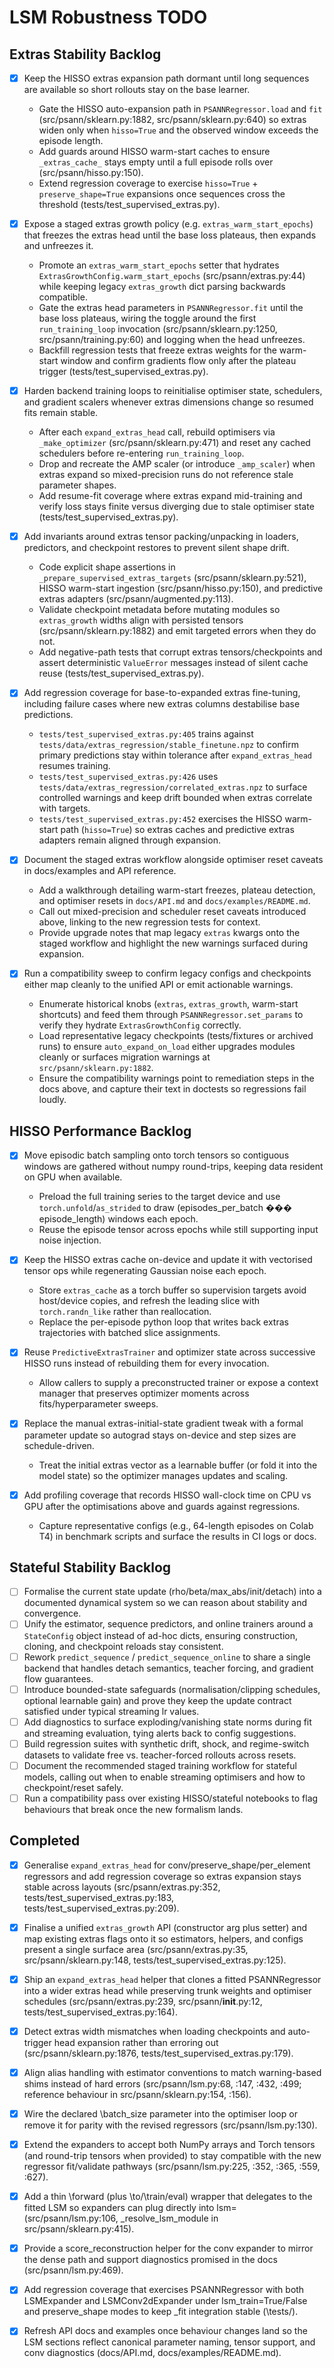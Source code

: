 ﻿# LSM Robustness TODO

## Extras Stability Backlog

- [x] Keep the HISSO extras expansion path dormant until long sequences are available so short rollouts stay on the base learner.
  - Gate the HISSO auto-expansion path in `PSANNRegressor.load` and `fit` (src/psann/sklearn.py:1882, src/psann/sklearn.py:640) so extras widen only when `hisso=True` and the observed window exceeds the episode length.
  - Add guards around HISSO warm-start caches to ensure `_extras_cache_` stays empty until a full episode rolls over (src/psann/hisso.py:150).
  - Extend regression coverage to exercise `hisso=True` + `preserve_shape=True` expansions once sequences cross the threshold (tests/test_supervised_extras.py).

- [x] Expose a staged extras growth policy (e.g. `extras_warm_start_epochs`) that freezes the extras head until the base loss plateaus, then expands and unfreezes it.
  - Promote an `extras_warm_start_epochs` setter that hydrates `ExtrasGrowthConfig.warm_start_epochs` (src/psann/extras.py:44) while keeping legacy `extras_growth` dict parsing backwards compatible.
  - Gate the extras head parameters in `PSANNRegressor.fit` until the base loss plateaus, wiring the toggle around the first `run_training_loop` invocation (src/psann/sklearn.py:1250, src/psann/training.py:60) and logging when the head unfreezes.
  - Backfill regression tests that freeze extras weights for the warm-start window and confirm gradients flow only after the plateau trigger (tests/test_supervised_extras.py).

- [x] Harden backend training loops to reinitialise optimiser state, schedulers, and gradient scalers whenever extras dimensions change so resumed fits remain stable.
  - After each `expand_extras_head` call, rebuild optimisers via `_make_optimizer` (src/psann/sklearn.py:471) and reset any cached schedulers before re-entering `run_training_loop`.
  - Drop and recreate the AMP scaler (or introduce `_amp_scaler`) when extras expand so mixed-precision runs do not reference stale parameter shapes.
  - Add resume-fit coverage where extras expand mid-training and verify loss stays finite versus diverging due to stale optimiser state (tests/test_supervised_extras.py).

- [x] Add invariants around extras tensor packing/unpacking in loaders, predictors, and checkpoint restores to prevent silent shape drift.
  - Code explicit shape assertions in `_prepare_supervised_extras_targets` (src/psann/sklearn.py:521), HISSO warm-start ingestion (src/psann/hisso.py:150), and predictive extras adapters (src/psann/augmented.py:113).
  - Validate checkpoint metadata before mutating modules so `extras_growth` widths align with persisted tensors (src/psann/sklearn.py:1882) and emit targeted errors when they do not.
  - Add negative-path tests that corrupt extras tensors/checkpoints and assert deterministic `ValueError` messages instead of silent cache reuse (tests/test_supervised_extras.py).

- [x] Add regression coverage for base-to-expanded extras fine-tuning, including failure cases where new extras columns destabilise base predictions.
  - `tests/test_supervised_extras.py:405` trains against `tests/data/extras_regression/stable_finetune.npz` to confirm primary predictions stay within tolerance after `expand_extras_head` resumes training.
  - `tests/test_supervised_extras.py:426` uses `tests/data/extras_regression/correlated_extras.npz` to surface controlled warnings and keep drift bounded when extras correlate with targets.
  - `tests/test_supervised_extras.py:452` exercises the HISSO warm-start path (`hisso=True`) so extras caches and predictive extras adapters remain aligned through expansion.

- [x] Document the staged extras workflow alongside optimiser reset caveats in docs/examples and API reference.
  - Add a walkthrough detailing warm-start freezes, plateau detection, and optimiser resets in `docs/API.md` and `docs/examples/README.md`.
  - Call out mixed-precision and scheduler reset caveats introduced above, linking to the new regression tests for context.
  - Provide upgrade notes that map legacy `extras` kwargs onto the staged workflow and highlight the new warnings surfaced during expansion.

- [x] Run a compatibility sweep to confirm legacy configs and checkpoints either map cleanly to the unified API or emit actionable warnings.
  - Enumerate historical knobs (`extras`, `extras_growth`, warm-start shortcuts) and feed them through `PSANNRegressor.set_params` to verify they hydrate `ExtrasGrowthConfig` correctly.
  - Load representative legacy checkpoints (tests/fixtures or archived runs) to ensure `auto_expand_on_load` either upgrades modules cleanly or surfaces migration warnings at `src/psann/sklearn.py:1882`.
  - Ensure the compatibility warnings point to remediation steps in the docs above, and capture their text in doctests so regressions fail loudly.

## HISSO Performance Backlog

- [x] Move episodic batch sampling onto torch tensors so contiguous windows are gathered without numpy round-trips, keeping data resident on GPU when available.
  - Preload the full training series to the target device and use `torch.unfold`/`as_strided` to draw (episodes_per_batch ��� episode_length) windows each epoch.
  - Reuse the episode tensor across epochs while still supporting input noise injection.

- [x] Keep the HISSO extras cache on-device and update it with vectorised tensor ops while regenerating Gaussian noise each epoch.
  - Store `extras_cache` as a torch buffer so supervision targets avoid host/device copies, and refresh the leading slice with `torch.randn_like` rather than reallocation.
  - Replace the per-episode python loop that writes back extras trajectories with batched slice assignments.

- [x] Reuse `PredictiveExtrasTrainer` and optimizer state across successive HISSO runs instead of rebuilding them for every invocation.
  - Allow callers to supply a preconstructed trainer or expose a context manager that preserves optimizer moments across fits/hyperparameter sweeps.

- [x] Replace the manual extras-initial-state gradient tweak with a formal parameter update so autograd stays on-device and step sizes are schedule-driven.
  - Treat the initial extras vector as a learnable buffer (or fold it into the model state) so the optimizer manages updates and scaling.

- [x] Add profiling coverage that records HISSO wall-clock time on CPU vs GPU after the optimisations above and guards against regressions.
  - Capture representative configs (e.g., 64-length episodes on Colab T4) in benchmark scripts and surface the results in CI logs or docs.
## Stateful Stability Backlog

- [ ] Formalise the current state update (rho/beta/max_abs/init/detach) into a documented dynamical system so we can reason about stability and convergence.
- [ ] Unify the estimator, sequence predictors, and online trainers around a `StateConfig` object instead of ad-hoc dicts, ensuring construction, cloning, and checkpoint reloads stay consistent.
- [ ] Rework `predict_sequence` / `predict_sequence_online` to share a single backend that handles detach semantics, teacher forcing, and gradient flow guarantees.
- [ ] Introduce bounded-state safeguards (normalisation/clipping schedules, optional learnable gain) and prove they keep the update contract satisfied under typical streaming lr values.
- [ ] Add diagnostics to surface exploding/vanishing state norms during fit and streaming evaluation, tying alerts back to config suggestions.
- [ ] Build regression suites with synthetic drift, shock, and regime-switch datasets to validate free vs. teacher-forced rollouts across resets.
- [ ] Document the recommended staged training workflow for stateful models, calling out when to enable streaming optimisers and how to checkpoint/reset safely.
- [ ] Run a compatibility pass over existing HISSO/stateful notebooks to flag behaviours that break once the new formalism lands.

## Completed

- [x] Generalise `expand_extras_head` for conv/preserve_shape/per_element regressors and add regression coverage so extras expansion stays stable across layouts (src/psann/extras.py:352, tests/test_supervised_extras.py:183, tests/test_supervised_extras.py:209).
- [x] Finalise a unified `extras_growth` API (constructor arg plus setter) and map existing extras flags onto it so estimators, helpers, and configs present a single surface area (src/psann/extras.py:35, src/psann/sklearn.py:148, tests/test_supervised_extras.py:125).
- [x] Ship an `expand_extras_head` helper that clones a fitted PSANNRegressor into a wider extras head while preserving trunk weights and optimiser schedules (src/psann/extras.py:239, src/psann/__init__.py:12, tests/test_supervised_extras.py:164).
- [x] Detect extras width mismatches when loading checkpoints and auto-trigger head expansion rather than erroring out (src/psann/sklearn.py:1876, tests/test_supervised_extras.py:179).

- [x] Align alias handling with estimator conventions to match warning-based shims instead of hard errors (src/psann/lsm.py:68, :147, :432, :499; reference behaviour in src/psann/sklearn.py:154, :156).
- [x] Wire the declared \batch_size parameter into the optimiser loop or remove it for parity with the revised regressors (src/psann/lsm.py:130).
- [x] Extend the expanders to accept both NumPy arrays and Torch tensors (and round-trip tensors when provided) to stay compatible with the new regressor fit/validate pathways (src/psann/lsm.py:225, :352, :365, :559, :627).
- [x] Add a thin \forward (plus \to/\train/eval) wrapper that delegates to the fitted LSM so expanders can plug directly into lsm= (src/psann/lsm.py:106, _resolve_lsm_module in src/psann/sklearn.py:415).
- [x] Provide a score_reconstruction helper for the conv expander to mirror the dense path and support diagnostics promised in the docs (src/psann/lsm.py:469).
- [x] Add regression coverage that exercises PSANNRegressor with both LSMExpander and LSMConv2dExpander under lsm_train=True/False and preserve_shape modes to keep _fit integration stable (\tests/).
- [x] Refresh API docs and examples once behaviour changes land so the LSM sections reflect canonical parameter naming, tensor support, and conv diagnostics (docs/API.md, docs/examples/README.md).





